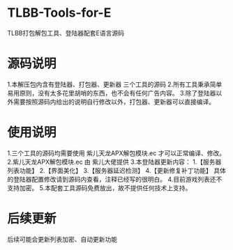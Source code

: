 # TLBB-Tools-for-E
TLBB打包解包工具、登陆器配套E语言源码

# 源码说明

1.本解压包内含有登陆器、打包器、更新器 三个工具的源码
2.所有工具秉承简单易用原则，没有太多花里胡哨的东西，也不会有任何广告内容。
3.除了登陆器以外需要按照源码内给出的说明自行修改以外，打包器、更新器可以直接编译。

# 使用说明

1.三个工具的源码均需要使用 紫儿天龙APX解包模块.ec 才可以正常编译、修改。
2.紫儿天龙APX解包模块.ec 由 紫儿大佬提供
3.本登陆器更新内容：
    1.【服务器列表功能】
    2.【界面美化】
    3.【服务器延迟检测】
    4.【更新修复补丁功能】
    具体的登陆器配置修改请到源码内查看，注释已经写的很明白。
4.目前游戏列表还不支持加密。
5.本配套工具源码免费放出，故不提供任何技术上支持。

# 后续更新
后续可能会更新列表加密、自动更新功能
